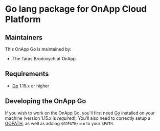 Go lang package for OnApp Cloud Platform
========================================

Maintainers
-----------

This OnApp Go is maintained by:

* The Taras Brodovych at OnApp

Requirements
------------

* [Go](https://golang.org/doc/install) 1.15.x or higher

Developing the OnApp Go
-----------------------

If you wish to work on the OnApp Go, you'll first need [Go](http://www.golang.org) installed on your machine (version 1.15.x is *required*).
You'll also need to correctly setup a [GOPATH](http://golang.org/doc/code.html#GOPATH), as well as adding `$GOPATH/bin` to your `$PATH`.
